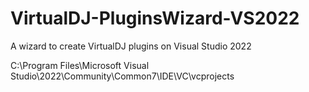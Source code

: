 # VirtualDJ-PluginsWizard-VS2022
A wizard to create VirtualDJ plugins on Visual Studio 2022

C:\Program Files\Microsoft Visual Studio\2022\Community\Common7\IDE\VC\vcprojects
